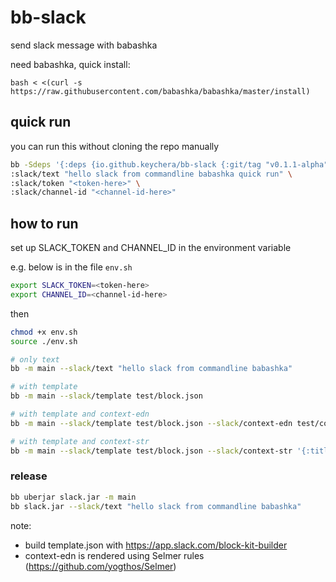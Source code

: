 # bb-slack

send slack message with babashka

need babashka, quick install:
```
bash < <(curl -s https://raw.githubusercontent.com/babashka/babashka/master/install)

```
## quick run
you can run this without cloning the repo manually

```sh
bb -Sdeps '{:deps {io.github.keychera/bb-slack {:git/tag "v0.1.1-alpha" :git/sha "22c07f4"}}}' -m main \
:slack/text "hello slack from commandline babashka quick run" \
:slack/token "<token-here>" \
:slack/channel-id "<channel-id-here>"
```

## how to run

set up SLACK_TOKEN and CHANNEL_ID in the environment variable

e.g. below is in the file `env.sh`

```sh
export SLACK_TOKEN=<token-here>
export CHANNEL_ID=<channel-id-here>
```
then
```sh
chmod +x env.sh
source ./env.sh

# only text
bb -m main --slack/text "hello slack from commandline babashka"

# with template
bb -m main --slack/template test/block.json

# with template and context-edn
bb -m main --slack/template test/block.json --slack/context-edn test/context.edn

# with template and context-str
bb -m main --slack/template test/block.json --slack/context-str '{:title "This is from commandline" :from "someone"}'
```


### release

```sh
bb uberjar slack.jar -m main
bb slack.jar --slack/text "hello slack from commandline babashka"
```

note:
  - build template.json with https://app.slack.com/block-kit-builder
  - context-edn is rendered using Selmer rules (https://github.com/yogthos/Selmer)